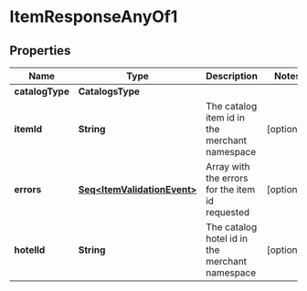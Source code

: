 

# ItemResponseAnyOf1


## Properties

Name | Type | Description | Notes
------------ | ------------- | ------------- | -------------
**catalogType** | **CatalogsType** |  | 
**itemId** | **String** | The catalog item id in the merchant namespace |  [optional]
**errors** | [**Seq&lt;ItemValidationEvent&gt;**](ItemValidationEvent.md) | Array with the errors for the item id requested |  [optional]
**hotelId** | **String** | The catalog hotel id in the merchant namespace |  [optional]




